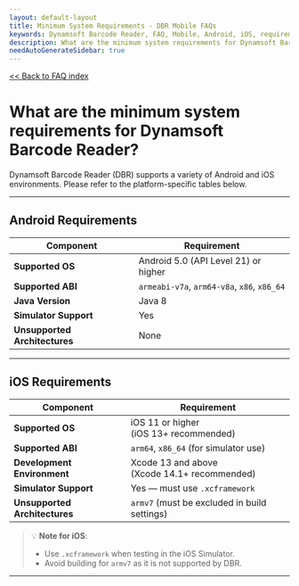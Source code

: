 ```yaml
---
layout: default-layout
title: Minimum System Requirements - DBR Mobile FAQs
keywords: Dynamsoft Barcode Reader, FAQ, Mobile, Android, iOS, requirements
description: What are the minimum system requirements for Dynamsoft Barcode Reader on Android and iOS?
needAutoGenerateSidebar: true
---
```


[<< Back to FAQ index](../index.md#capabilities--requirements)

# What are the minimum system requirements for Dynamsoft Barcode Reader?

Dynamsoft Barcode Reader (DBR) supports a variety of Android and iOS environments. Please refer to the platform-specific tables below.

---

## Android Requirements

| **Component**                 | **Requirement**                             |
| ----------------------------- | ------------------------------------------- |
| **Supported OS**              | Android 5.0 (API Level 21) or higher        |
| **Supported ABI**             | `armeabi-v7a`, `arm64-v8a`, `x86`, `x86_64` |
| **Java Version**              | Java 8                                      |
| **Simulator Support**         | Yes                                         |
| **Unsupported Architectures** | None                                        |

---

## iOS Requirements

| **Component**                 | **Requirement**                                 |
| ----------------------------- | ----------------------------------------------- |
| **Supported OS**              | iOS 11 or higher<br>(iOS 13+ recommended)       |
| **Supported ABI**             | `arm64`, `x86_64` (for simulator use)           |
| **Development Environment**   | Xcode 13 and above<br>(Xcode 14.1+ recommended) |
| **Simulator Support**         | Yes — must use `.xcframework`                   |
| **Unsupported Architectures** | `armv7` (must be excluded in build settings)    |

> 💡 **Note for iOS**:
>
> - Use `.xcframework` when testing in the iOS Simulator.
> - Avoid building for `armv7` as it is not supported by DBR.

---
